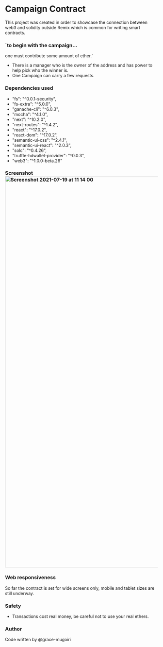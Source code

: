 
# Campaign Contract

This project was created in order to showcase the connection between web3 and solidity outside Remix which is common for writing smart contracts.


### `to begin with the campaign...
  one must contribute some amount of ether.`
  - There is a manager who is the owner of the address and has power to help pick who the winner is.
  - One Campaign can carry a few requests.
 
### Dependencies used

- "fs": "^0.0.1-security",
- "fs-extra": "^5.0.0",
- "ganache-cli": "^6.0.3",
- "mocha": "^4.1.0",
- "next": "^10.2.0",
- "next-routes": "^1.4.2",
- "react": "^17.0.2",
- "react-dom": "^17.0.2",
- "semantic-ui-css": "^2.4.1",
- "semantic-ui-react": "^2.0.3",
- "solc": "^0.4.26",
- "truffle-hdwallet-provider": "^0.0.3",
- "web3": "^1.0.0-beta.26"

### Screenshot <img width="1290" alt="Screenshot 2021-07-19 at 11 14 00" src="https://user-images.githubusercontent.com/20679425/126127049-6dccdbd0-ea82-46b1-9ccf-12d117915c2b.png">

### Web responsiveness

So far the contract is set for wide screens only, mobile and tablet sizes are still underway.

### Safety
- Transactions cost real money, be careful not to use your real ethers.

### Author
Code written by @grace-mugoiri
